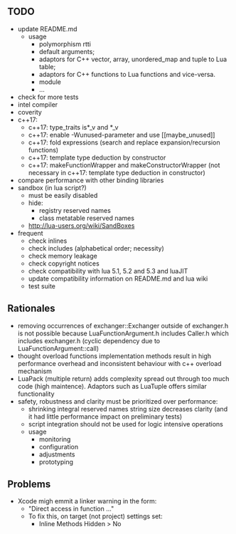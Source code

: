 ## TODO
* update README.md
  * usage
    * polymorphism rtti
    * default arguments;
    * adaptors for C++ vector, array, unordered_map and tuple to Lua table;
    * adaptors for C++ functions to Lua functions and vice-versa.
    * module
    * ...
* check for more tests
* intel compiler
* coverity
* c++17:
  * c++17: type_traits is*_v and *_v
  * c++17: enable -Wunused-parameter and use [[maybe_unused]]
  * c++17: fold expressions (search and replace expansion/recursion functions)
  * c++17: template type deduction by constructor
  * c++17: makeFunctionWrapper and makeConstructorWrapper (not necessary in c++17: template type deduction in constructor)
* compare performance with other binding libraries
* sandbox (in lua script?)
  * must be easily disabled
  * hide:
    * registry reserved names
    * class metatable reserved names
  * http://lua-users.org/wiki/SandBoxes
* frequent
  * check inlines
  * check includes (alphabetical order; necessity)
  * check memory leakage
  * check copyright notices
  * check compatibility with lua 5.1, 5.2 and 5.3 and luaJIT
  * update compatibility information on README.md and lua wiki
  * test suite

## Rationales
* removing occurrences of exchanger::Exchanger outside of exchanger.h is not possible because LuaFunctionArgument.h includes Caller.h which includes exchanger.h (cyclic dependency due to LuaFunctionArgument::call)
* thought overload functions implementation methods result in high performance overhead and inconsistent behaviour with c++ overload mechanism
* LuaPack (multiple return) adds complexity spread out through too much code (high maintence). Adaptors such as LuaTuple offers similar functionality
* safety, robustness and clarity must be prioritized over performance:
  * shrinking integral reserved names string size decreases clarity (and it had little performance impact on preliminary tests)
  * script integration should not be used for logic intensive operations
  * usage
    * monitoring
    * configuration
    * adjustments
    * prototyping

## Problems
* Xcode migh emmit a linker warning in the form:
  * "Direct access in function ..."
  * To fix this, on target (not project) settings set:
    * Inline Methods Hidden > No
